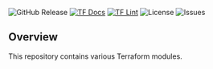 ![GitHub Release](https://img.shields.io/github/v/release/shakir85/proxmox-tf-modules) [![TF Docs](https://github.com/shakir85/proxmox-tf-modules/actions/workflows/docs.yml/badge.svg)](https://github.com/shakir85/proxmox-tf-modules/actions/workflows/docs.yml) [![TF Lint](https://github.com/shakir85/proxmox-tf-modules/actions/workflows/lint.yml/badge.svg)](https://github.com/shakir85/proxmox-tf-modules/actions/workflows/lint.yml) ![License](https://img.shields.io/github/license/shakir85/proxmox-tf-modules) ![Issues](https://img.shields.io/github/issues/shakir85/proxmox-tf-modules)

## Overview

This repository contains various Terraform modules.
